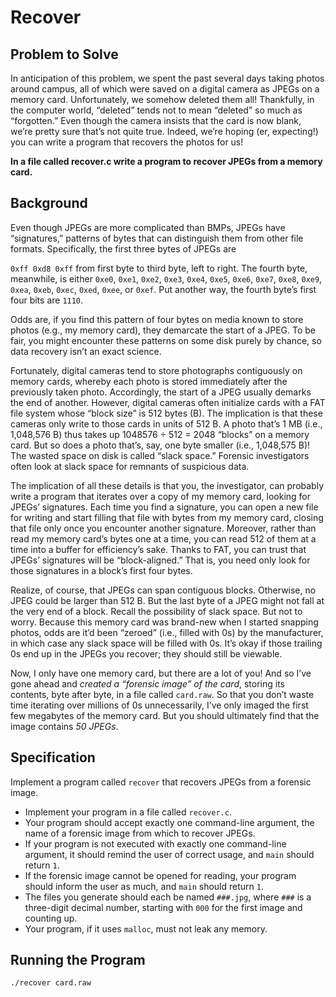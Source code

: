 # Recover
## Problem to Solve
In anticipation of this problem, we spent the past several days taking photos around campus, all of which were saved on a digital camera as JPEGs on a memory card. Unfortunately, we somehow deleted them all! Thankfully, in the computer world, “deleted” tends not to mean “deleted” so much as “forgotten.” Even though the camera insists that the card is now blank, we’re pretty sure that’s not quite true. Indeed, we’re hoping (er, expecting!) you can write a program that recovers the photos for us!

**In a file called recover.c write a program to recover JPEGs from a memory card.**

## Background
Even though JPEGs are more complicated than BMPs, JPEGs have “signatures,” patterns of bytes that can distinguish them from other file formats. Specifically, the first three bytes of JPEGs are

```0xff 0xd8 0xff```
from first byte to third byte, left to right. The fourth byte, meanwhile, is either ```0xe0```, ```0xe1```, ```0xe2```, ```0xe3```, ```0xe4```, ```0xe5```, ```0xe6```, ```0xe7```, ```0xe8```, ```0xe9```, ```0xea```, ```0xeb```, ```0xec```, ```0xed```, ```0xee```, or ```0xef```. Put another way, the fourth byte’s first four bits are ```1110```.

Odds are, if you find this pattern of four bytes on media known to store photos (e.g., my memory card), they demarcate the start of a JPEG. To be fair, you might encounter these patterns on some disk purely by chance, so data recovery isn’t an exact science.

Fortunately, digital cameras tend to store photographs contiguously on memory cards, whereby each photo is stored immediately after the previously taken photo. Accordingly, the start of a JPEG usually demarks the end of another. However, digital cameras often initialize cards with a FAT file system whose “block size” is 512 bytes (B). The implication is that these cameras only write to those cards in units of 512 B. A photo that’s 1 MB (i.e., 1,048,576 B) thus takes up 1048576 ÷ 512 = 2048 “blocks” on a memory card. But so does a photo that’s, say, one byte smaller (i.e., 1,048,575 B)! The wasted space on disk is called “slack space.” Forensic investigators often look at slack space for remnants of suspicious data.

The implication of all these details is that you, the investigator, can probably write a program that iterates over a copy of my memory card, looking for JPEGs’ signatures. Each time you find a signature, you can open a new file for writing and start filling that file with bytes from my memory card, closing that file only once you encounter another signature. Moreover, rather than read my memory card’s bytes one at a time, you can read 512 of them at a time into a buffer for efficiency’s sake. Thanks to FAT, you can trust that JPEGs’ signatures will be “block-aligned.” That is, you need only look for those signatures in a block’s first four bytes.

Realize, of course, that JPEGs can span contiguous blocks. Otherwise, no JPEG could be larger than 512 B. But the last byte of a JPEG might not fall at the very end of a block. Recall the possibility of slack space. But not to worry. Because this memory card was brand-new when I started snapping photos, odds are it’d been “zeroed” (i.e., filled with 0s) by the manufacturer, in which case any slack space will be filled with 0s. It’s okay if those trailing 0s end up in the JPEGs you recover; they should still be viewable.

Now, I only have one memory card, but there are a lot of you! And so I’ve gone ahead and *created a “forensic image” of the card*, storing its contents, byte after byte, in a file called ```card.raw```. So that you don’t waste time iterating over millions of 0s unnecessarily, I’ve only imaged the first few megabytes of the memory card. But you should ultimately find that the image contains *50 JPEGs*.

## Specification
Implement a program called ```recover``` that recovers JPEGs from a forensic image.

- Implement your program in a file called ```recover.c```.
- Your program should accept exactly one command-line argument, the name of a forensic image from which to recover JPEGs.
- If your program is not executed with exactly one command-line argument, it should remind the user of correct usage, and ```main``` should return ```1```.
- If the forensic image cannot be opened for reading, your program should inform the user as much, and ```main``` should return ```1```.
- The files you generate should each be named ```###.jpg```, where ```###``` is a three-digit decimal number, starting with ```000``` for the first image and counting up.
- Your program, if it uses ```malloc```, must not leak any memory.

## Running the Program
```./recover card.raw```
